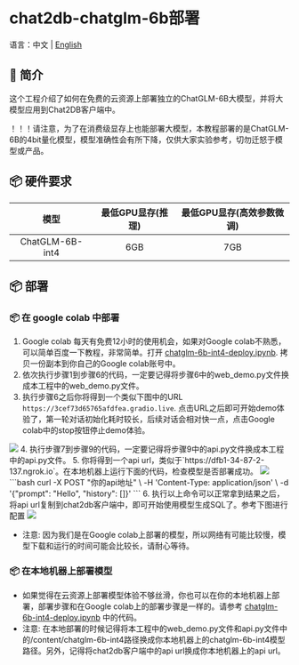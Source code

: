 # chat2db-chatglm-6b部署

语言：中文  | [English](README.md)

## 📖 简介
这个工程介绍了如何在免费的云资源上部署独立的ChatGLM-6B大模型，并将大模型应用到Chat2DB客户端中。

！！！请注意，为了在消费级显存上也能部署大模型，本教程部署的是ChatGLM-6B的4bit量化模型，模型准确性会有所下降，仅供大家实验参考，切勿迁怒于模型或产品。

## 📦 硬件要求
|       模型        | 最低GPU显存(推理) | 最低GPU显存(高效参数微调) |
|:---------------:|:-----------:|:---------------:|
| ChatGLM-6B-int4 |     6GB     |       7GB       |
## 📦 部署
### 📦 在 google colab 中部署
1. Google colab 每天有免费12小时的使用机会，如果对Google colab不熟悉，可以简单百度一下教程，非常简单。打开 [chatglm-6b-int4-deploy.ipynb](https://colab.research.google.com/drive/1-jKsKISmlMCWTbaV-3HYBWbrTWxNLzOo?usp=sharing). 拷贝一份副本到你自己的Google colab账号中。
2. 依次执行步骤1到步骤6的代码，一定要记得将步骤6中的web_demo.py文件换成本工程中的web_demo.py文件。
3. 执行步骤6之后你将得到一个类似下图中的URL `https://3cef73d65765afdfea.gradio.live`. 点击URL之后即可开始demo体验了，第一轮对话初始化耗时较长，后续对话会相对快一点，点击Google colab中的stop按钮停止demo体验。
<img src="https://alidocs.oss-cn-zhangjiakou.aliyuncs.com/res/4j6OJdYA60Y7n3p8/img/4bc2c26f-fa57-44be-a336-3e5729a2d104.png?x-oss-process=image/resize,w_640,m_lfit,limit_1">
4. 执行步骤7到步骤9的代码，一定要记得将步骤9中的api.py文件换成本工程中的api.py文件。
5. 你将得到一个api url，类似于`https://dfb1-34-87-2-137.ngrok.io`。在本地机器上运行下面的代码，检查模型是否部署成功。
<img src="https://alidocs.oss-cn-zhangjiakou.aliyuncs.com/res/4j6OJdYA60Y7n3p8/img/bec200c8-a343-45ff-b9a0-2bd21985da9a.png?x-oss-process=image/resize,w_640,m_lfit,limit_1">
```bash
curl -X POST "你的api地址" \
     -H 'Content-Type: application/json' \
     -d '{"prompt": "Hello", "history": []}'
```
6. 执行以上命令可以正常拿到结果之后，将api url复制到chat2db客户端中，即可开始使用模型生成SQL了。参考下图进行配置
<img src="https://alidocs.oss-cn-zhangjiakou.aliyuncs.com/res/4j6OJdYA60Y7n3p8/img/ca844185-2744-49e0-ab75-245e19b872d6.png?x-oss-process=image/resize,w_640,m_lfit,limit_1">

* 注意: 因为我们是在Google colab上部署的模型，所以网络有可能比较慢，模型下载和运行的时间可能会比较长，请耐心等待。

### 📦 在本地机器上部署模型
* 如果觉得在云资源上部署模型体验不够丝滑，你也可以在你的本地机器上部署，部署步骤和在Google colab上的部署步骤是一样的。请参考 [chatglm-6b-int4-deploy.ipynb](https://colab.research.google.com/drive/1-jKsKISmlMCWTbaV-3HYBWbrTWxNLzOo?usp=sharing) 中的代码。
* 注意: 在本地部署的时候记得将本工程中的web_demo.py文件和api.py文件中的/content/chatglm-6b-int4路径换成你本地机器上的chatglm-6b-int4模型路径。另外，记得将chat2db客户端中的api url换成你本地机器上的api url。
